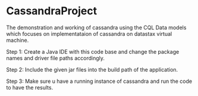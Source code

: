 # CassandraProject
The demonstration and working of cassandra using the CQL Data models which focuses on implementataion of cassandra on datastax virtual machine.


Step 1: Create a Java IDE with this code base and change the package names and driver file paths accordingly.

Step 2: Include the given jar files into the build path of the application.

Step 3: Make sure u have a running instance of cassandra and run the code to have the results.


